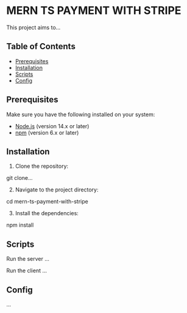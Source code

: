 # MERN TS PAYMENT WITH STRIPE

This project aims to...

## Table of Contents

- [Prerequisites](#prerequisites)
- [Installation](#installation)
- [Scripts](#scripts)
- [Config](#config)

## Prerequisites

Make sure you have the following installed on your system:

- [Node.js](https://nodejs.org/) (version 14.x or later)
- [npm](https://www.npmjs.com/) (version 6.x or later)

## Installation

1. Clone the repository:

git clone...

2. Navigate to the project directory:

cd mern-ts-payment-with-stripe

3. Install the dependencies:

npm install

## Scripts

Run the server
...

Run the client
...

## Config

...
